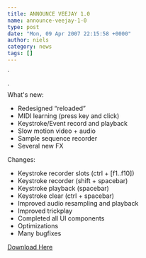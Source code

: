```yaml
---
title: ANNOUNCE VEEJAY 1.0
name: announce-veejay-1-0
type: post
date: "Mon, 09 Apr 2007 22:15:58 +0000"
author: niels
category: news
tags: []
---
```

`  

`  
What's new:  
- Redesigned “reloaded”  
- MIDI learning (press key and click)  
- Keystroke/Event record and playback  
- Slow motion video + audio  
- Sample sequence recorder  
- Several new FX  

Changes:  
- Keystroke recorder slots (ctrl + [f1..f10])  
- Keystroke recorder (shift + spacebar)  
- Keystroke playback (spacebar)  
- Keystroke clear (ctrl + spacebar)  
- Improved audio resampling and playback  
- Improved trickplay  
- Completed all UI components  
- Optimizations  
- Many bugfixes  

[Download Here](http://veejayhq.net/?page_id=68)